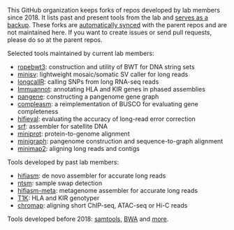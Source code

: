 This GitHub organization keeps forks of repos developed by lab members since 2018.
It lists past and present tools from the lab and [serves as a backup](https://docs.github.com/en/pull-requests/collaborating-with-pull-requests/working-with-forks/what-happens-to-forks-when-a-repository-is-deleted-or-changes-visibility#deleting-a-public-repository).
These forks are [automatically synced](https://github.com/apps/pull) with the parent repos and are not maintained here.
If you want to create issues or send pull requests, please do so at the parent repos.

Selected tools maintained by current lab members:
* [ropebwt3](https://github.com/lh3/ropebwt3): construction and utility of BWT for DNA string sets
* [minisv](https://github.com/lh3/minisv): lightweight mosaic/somatic SV caller for long reads
* [longcallR](https://github.com/huangnengCSU/longcallR): calling SNPs from long RNA-seq reads
* [Immuannot](https://github.com/YingZhou001/Immuannot): annotating HLA and KIR genes in phased assemblies
* [pangene](https://github.com/lh3/pangene): constructing a pangenome gene graph 
* [compleasm](https://github.com/huangnengCSU/compleasm): a reimplementation of BUSCO for evaluating gene completeness
* [hifieval](https://github.com/hlilab/hifieval): evaluating the accuracy of long-read error correction
* [srf](https://github.com/lh3/srf): assembler for satellite DNA
* [miniprot](https://github.com/lh3/miniprot): protein-to-genome alignment
* [minigraph](https://github.com/lh3/minigraph): pangenome construction and sequence-to-graph alignment
* [minimap2](https://github.com/lh3/minimap2): aligning long reads and contigs

Tools developed by past lab members:
* [hifiasm](https://github.com/chhylp123/hifiasm): de novo assembler for accurate long reads
* [ntsm](https://github.com/JustinChu/ntsm): sample swap detection
* [hifiasm-meta](https://github.com/xfengnefx/hifiasm-meta): metagenome assembler for accurate long reads
* [T1K](https://github.com/mourisl/T1K): HLA and KIR genotyper
* [chromap](https://github.com/haowenz/chromap): aligning short ChIP-seq, ATAC-seq or Hi-C reads

Tools developed before 2018: [samtools](https://github.com/samtools/samtools), [BWA](https://github.com/lh3/BWA) and [more](https://github.com/lh3).
